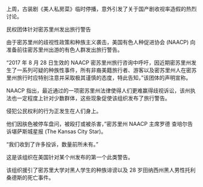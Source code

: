 上周，古装剧《美人私房菜》临时停播，意外引发了关于国产剧收视率造假的热烈讨论。


民权团体针对密苏里州发出旅行警告


由于密苏里州的歧视性政策和种族主义袭击，美国有色人种促进协会 (NAACP) 向准备前往密苏里州出游的有色人群发出旅行警告。


“2017 年 8 月 28 日生效的 NAACP 密苏里州旅行咨询中呼吁，因近期密苏里州发生了一系列可疑的种族性事件，所有非裔美籍旅行者、游客以及密苏里州人在密苏里州旅行时应特别注意并采取极其谨慎的态度，特此告知，”该团体的声明宣称。


NAACP 指出，最近通过的一项密苏里州法律使得人们更难赢得歧视诉讼，该州执法也一定程度上针对少数群体，这些现象促使该组织发布了旅行警告。


侵犯公民权利的行为正发生在人们身上。


他们因肤色被停车盘问，被殴打或被杀害，”密苏里州 NAACP 主席罗德 查培尔告诉堪萨斯城星报 (The Kansas City Star)。


“我们收到了许多投诉，数量前所未有。”


这是该组织在美国针对某个州发布的第一个此类警告。


该组织援引了密苏里大学对黑人学生的种族诽谤以及 28 岁田纳西州黑人男性托利 桑德斯的死亡事件。